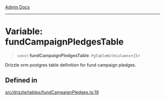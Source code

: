 [Admin Docs](/)

***

# Variable: fundCampaignPledgesTable

> `const` **fundCampaignPledgesTable**: `PgTableWithColumns`\<\{\}\>

Drizzle orm postgres table definition for fund campaign pledges.

## Defined in

[src/drizzle/tables/fundCampaignPledges.ts:19](https://github.com/NishantSinghhhhh/talawa-api/blob/05ae6a4794762096d917a90a3af0db22b7c47392/src/drizzle/tables/fundCampaignPledges.ts#L19)
